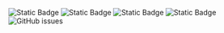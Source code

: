 ![Static Badge](https://img.shields.io/badge/blacklists-60-000000) ![Static Badge](https://img.shields.io/badge/blacklisted-2563845-cc0000) ![Static Badge](https://img.shields.io/badge/whitelisted-2244-00CC00) ![Static Badge](https://img.shields.io/badge/streaming_blacklist-28107-000000) ![GitHub issues](https://img.shields.io/github/issues/fabriziosalmi/blacklists)
